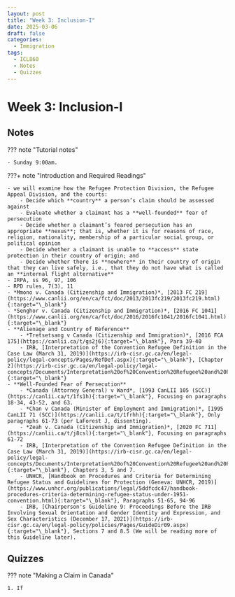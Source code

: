 ```yaml
---
layout: post
title: "Week 3: Inclusion-I"
date: 2025-03-06
draft: false
categories:
  - Immigration
tags:
  - ICL860
  - Notes
  - Quizzes
---
```


# Week 3: Inclusion-I

## Notes

??? note "Tutorial notes"

    - Sunday 9:00am.

???+ note "Introduction and Required Readings"

    - we will examine how the Refugee Protection Division, the Refugee Appeal Division, and the courts:
        - Decide which **country** a person’s claim should be assessed against
        - Evaluate whether a claimant has a **well-founded** fear of persecution
        - Decide whether a claimant’s feared persecution has an appropriate **nexus**; that is, whether it is for reasons of race, religion, nationality, membership of a particular social group, or political opinion
        - Decide whether a claimant is unable to **access** state protection in their country of origin; and
        - Decide whether there is **nowhere** in their country of origin that they can live safely, i.e., that they do not have what is called an **internal flight alternative**
    - IRPA, ss 96, 97, 106
    - RPD rules, 7(3), 11
    - *Mmono v. Canada (Citizenship and Immigration)*, [2013 FC 219​](https://www.canlii.org/en/ca/fct/doc/2013/2013fc219/2013fc219.html){:target="\_blank"}
    - *Senghor v. Canada (Citizenship and Immigration)*, [2016 FC 1041​](https://www.canlii.org/en/ca/fct/doc/2016/2016fc1041/2016fc1041.html){:target="\_blank"}
    - **Alienage and Country of Reference**
        - *Tretsetsang v Canada (Citizenship and Immigration)*, [2016 FCA 175](https://canlii.ca/t/gs2j6){:target="\_blank"}, Para 39-40
        - IRB, [Interpretation of the Convention Refugee Definition in the Case Law (March 31, 2019)](https://irb-cisr.gc.ca/en/legal-policy/legal-concepts/Pages/RefDef.aspx){:target="\_blank"}, [Chapter 2](https://irb-cisr.gc.ca/en/legal-policy/legal-concepts/Documents/Interpretation%20of%20Convention%20Refugee%20and%20Person%20in%20Need%20of%20Protection%20in%20the%20Case%20Law%20(31%20Dec%202020).pdf){:target="\_blank"}
    - **Well-Founded Fear of Persecution**
        - *Canada (Attorney General) v Ward*, [1993 CanLII 105 (SCC)](https://canlii.ca/t/1fs1h){:target="\_blank"}, Focusing on paragraphs 18-34, 43-52, and 63.
        - *Chan v Canada (Minister of Employment and Immigration)*, [1995 CanLII 71 (SCC)](https://canlii.ca/t/1frhh){:target="\_blank"}, Only paragraphs 61-73 (per LaForest J, dissenting).
        - *Zeah v. Canada (Citizenship and Immigration)*, [2020 FC 711](https://canlii.ca/t/j8csl){:target="\_blank"}, Focusing on paragraphs 61-72
        - IRB, [Interpretation of the Convention Refugee Definition in the Case Law (March 31, 2019)](https://irb-cisr.gc.ca/en/legal-policy/legal-concepts/Documents/Interpretation%20of%20Convention%20Refugee%20and%20Person%20in%20Need%20of%20Protection%20in%20the%20Case%20Law%20(31%20Dec%202020).pdf){:target="\_blank"}, Chapters 3, 5 and 7.
        - UNHCR, [Handbook on Procedures and Criteria for Determining Refugee Status and Guidelines for Protection (Geneva: UNHCR, 2019)](https://www.unhcr.org/publications/legal/5ddfcdc47/handbook-procedures-criteria-determining-refugee-status-under-1951-convention.html){:target="\_blank"}, Paragraphs 51-65, 94-96
        - IRB, [Chairperson's Guideline 9: Proceedings Before the IRB Involving Sexual Orientation and Gender Identity and Expression, and Sex Characteristics (December 17, 2021)](https://irb-cisr.gc.ca/en/legal-policy/policies/Pages/GuideDir09.aspx){:target="\_blank"}, Sections 7 and 8.5 (We will be reading more of this Guideline later).




## Quizzes

??? note "Making a Claim in Canada"

    1. If
